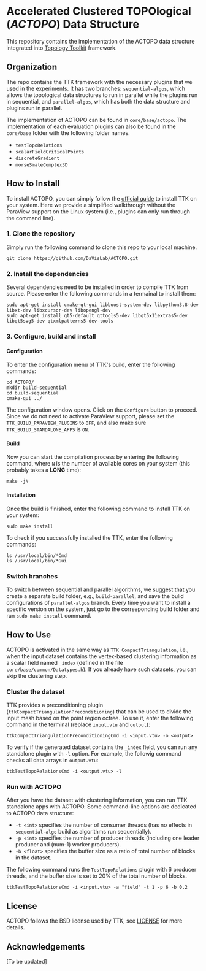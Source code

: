 # Accelerated Clustered TOPOlogical (*ACTOPO*) Data Structure

This repository contains the implementation of the ACTOPO data structure integrated into [Topology Toolkit](https://topology-tool-kit.github.io/) framework. 


## Organization

The repo contains the TTK framework with the necessary plugins that we used in the experiments. It has two branches: `sequential-algos`, which allows the topological data structures to run in parallel while the plugins run in sequential, and `parallel-algos`, which has both the data structure and plugins run in parallel. 

The implementation of ACTOPO can be found in `core/base/actopo`. The implementation of each evaluation plugins can also be found in the `core/base` folder with the following folder names.  
- `testTopoRelations`
- `scalarFieldCriticalPoints`
- `discreteGradient`
- `morseSmaleComplex3D` 


## How to Install

To install ACTOPO, you can simply follow the [official guide](https://topology-tool-kit.github.io/installation.html) to install TTK on your system. Here we provide a simplified walkthrough without the ParaView support on the Linux system (i.e., plugins can only run through the command line). 

### 1. Clone the repository
Simply run the following command to clone this repo to your local machine.  
```
git clone https://github.com/DaVisLab/ACTOPO.git
```

### 2. Install the dependencies 
Several dependencies need to be installed in order to compile TTK from source. Please enter the following commands in a termainal to install them:  
```
sudo apt-get install cmake-qt-gui libboost-system-dev libpython3.8-dev libxt-dev libxcursor-dev libopengl-dev
sudo apt-get install qt5-default qttools5-dev libqt5x11extras5-dev libqt5svg5-dev qtxmlpatterns5-dev-tools
```

### 3. Configure, build and install 
#### Configuration
To enter the configuration menu of TTK's build, enter the following commands:  
```
cd ACTOPO/
mkdir build-sequential
cd build-sequential
cmake-gui ../
```

The configuration window opens. Click on the `Configure` button to proceed. Since we do not need to activate ParaView support, please set the `TTK_BUILD_PARAVIEW_PLUGINS` to `OFF`, and also make sure `TTK_BUILD_STANDALONE_APPS` is `ON`. 

#### Build
Now you can start the compilation process by entering the following command, where `N` is the number of available cores on your system (this probably takes a **LONG** time):  
```
make -jN
```

#### Installation
Once the build is finished, enter the following command to install TTK on your system:  
```
sudo make install
```

To check if you successfully installed the TTK, enter the following commands:  
```
ls /usr/local/bin/*Cmd
ls /usr/local/bin/*Gui
```

### Switch branches 
To switch between sequential and parallel algorithms, we suggest that you create a separate build folder, e.g., `build-parallel`, and save the bulid configurations of `parallel-algos` branch. Every time you want to install a specific version on the system, just go to the corrseponding build folder and run `sudo make install` command.  


## How to Use 

ACTOPO is activated in the same way as `TTK CompactTriangulation`, i.e., when the input dataset contains the vertex-based clustering information as a scalar field named `_index` (defined in the file `core/base/common/Datatypes.h`). If you already have such datasets, you can skip the clustering step. 

### Cluster the dataset 
TTK provides a preconditioning plugin (`ttkCompactTriangulationPreconditioning`) that can be used to divide the input mesh based on the point region octree. To use it, enter the following command in the terminal (replace `input.vtu` and `output`): 
```
ttkCompactTriangulationPreconditioningCmd -i <input.vtu> -o <output>
```

To verify if the generated dataset contains the `_index` field, you can run any standalone plugin with `-l` option. For example, the followig command checks all data arrays in `output.vtu`: 
```
ttkTestTopoRelationsCmd -i <output.vtu> -l
``` 

### Run with ACTOPO
After you have the dataset with clustering information, you can run TTK standalone apps with ACTOPO. Some command-line options are dedicated to ACTOPO data structure: 
- `-t <int>` specifies the number of consumer threads (has no effects in `sequential-algo` build as algorithms run sequentially). 
- `-p <int>` specifies the number of producer threads (including one leader producer and (num-1) worker producers).
- `-b <float>` specifies the buffer size as a ratio of total number of blocks in the dataset.

The following command runs the `TestTopoRelations` plugin with 6 producer threads, and the buffer size is set to 20\% of the total number of blocks.
```
ttkTestTopoRelationsCmd -i <input.vtu> -a "field" -t 1 -p 6 -b 0.2
``` 

## License 
ACTOPO follows the BSD license used by TTK, see [LICENSE](./LICENSE) for more details. 

## Acknowledgements
[To be updated]
